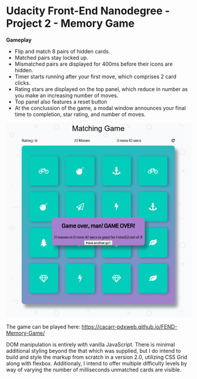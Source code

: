 # Udacity Front-End Nanodegree - Project 2 - Memory Game

**Gameplay**
+ Flip and match 8 pairs of hidden cards.
+ Matched pairs stay locked up.
+ Mismatched pairs are displayed for 400ms before their icons are hidden.
+ Timer starts running after your first move, which comprises 2 card clicks.
+ Rating stars are displayed on the top panel, which reduce in number as you make an increasing number of moves.
+ Top panel also features a reset button
+ At the conclussion of the game, a modal window announces your final time to completion, star rating, and number of moves. 

![game screenshot ](https://raw.githubusercontent.com/cacarr-pdxweb/FEND-Memory-Game/master/img/matching.png "Memory Game with Modal")

The game can be played here: https://cacarr-pdxweb.github.io/FEND-Memory-Game/

DOM manipulation is entirely with vanilla JavaScript. There is minimal additional styling beyond the that which was supplied, but I do intend to build and style the markup from scratch in a version 2.0, utilizing CSS Grid along with flexbox. Additionaly, I intend to offer multiple difficulty levels by way of varying the number of milliseconds unmatched cards are visible. 
